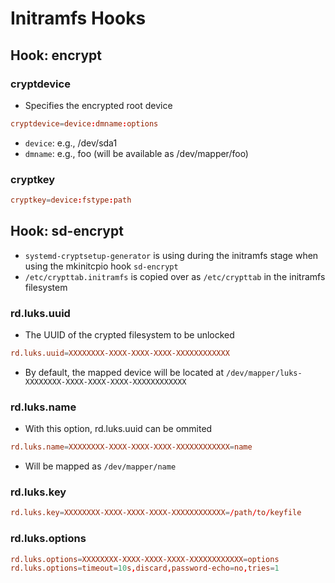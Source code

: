 # Initramfs Hooks

## Hook: encrypt

### cryptdevice

- Specifies the encrypted root device

```conf
cryptdevice=device:dmname:options
```

- `device`: e.g., /dev/sda1
- `dmname`: e.g., foo (will be available as /dev/mapper/foo)

### cryptkey

```conf
cryptkey=device:fstype:path
```

## Hook: sd-encrypt

- `systemd-cryptsetup-generator` is using during the initramfs stage when using the mkinitcpio hook `sd-encrypt`
- `/etc/crypttab.initramfs` is copied over as `/etc/crypttab` in the initramfs filesystem

### rd.luks.uuid

- The UUID of the crypted filesystem to be unlocked

```conf
rd.luks.uuid=XXXXXXXX-XXXX-XXXX-XXXX-XXXXXXXXXXXX
```

- By default, the mapped device will be located at `/dev/mapper/luks-XXXXXXXX-XXXX-XXXX-XXXX-XXXXXXXXXXXX`

### rd.luks.name

- With this option, rd.luks.uuid can be ommited

```conf
rd.luks.name=XXXXXXXX-XXXX-XXXX-XXXX-XXXXXXXXXXXX=name
```

- Will be mapped as `/dev/mapper/name`

### rd.luks.key

```conf
rd.luks.key=XXXXXXXX-XXXX-XXXX-XXXX-XXXXXXXXXXXX=/path/to/keyfile
```

### rd.luks.options

```conf
rd.luks.options=XXXXXXXX-XXXX-XXXX-XXXX-XXXXXXXXXXXX=options
rd.luks.options=timeout=10s,discard,password-echo=no,tries=1
```
